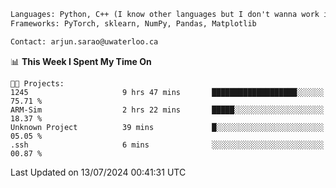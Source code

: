 ```txt
Languages: Python, C++ (I know other languages but I don't wanna work in em)
Frameworks: PyTorch, sklearn, NumPy, Pandas, Matplotlib

Contact: arjun.sarao@uwaterloo.ca
```

<!--START_SECTION:waka-->
📊 **This Week I Spent My Time On** 

```text
🐱‍💻 Projects: 
1245                     9 hrs 47 mins       ███████████████████░░░░░░   75.71 % 
ARM-Sim                  2 hrs 22 mins       █████░░░░░░░░░░░░░░░░░░░░   18.37 % 
Unknown Project          39 mins             █░░░░░░░░░░░░░░░░░░░░░░░░   05.05 % 
.ssh                     6 mins              ░░░░░░░░░░░░░░░░░░░░░░░░░   00.87 % 
```


 Last Updated on 13/07/2024 00:41:31 UTC
<!--END_SECTION:waka-->
